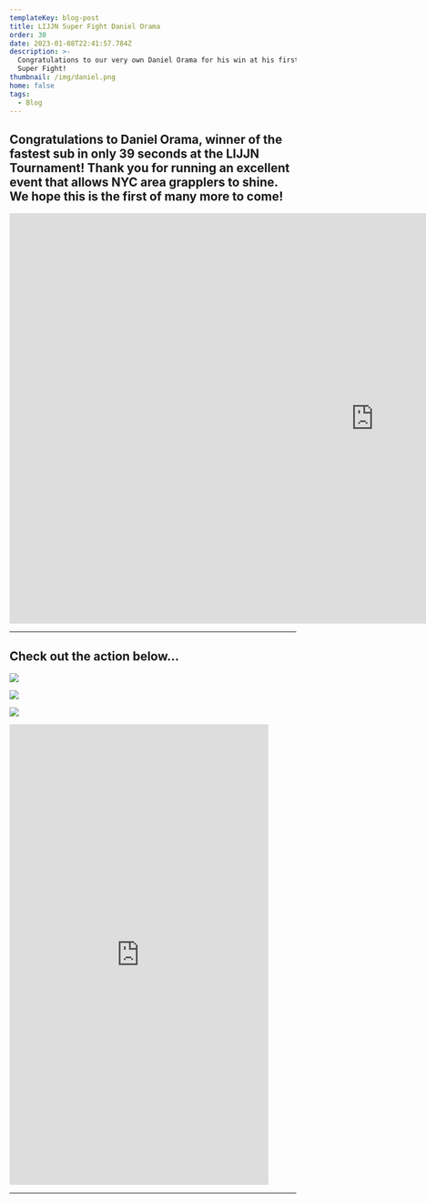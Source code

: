 ```yaml
---
templateKey: blog-post
title: LIJJN Super Fight Daniel Orama
order: 30
date: 2023-01-08T22:41:57.784Z
description: >-
  Congratulations to our very own Daniel Orama for his win at his first ever
  Super Fight! 
thumbnail: /img/daniel.png
home: false
tags:
  - Blog
---
```

## **Congratulations to Daniel Orama, winner of the fastest sub in only 39 seconds at the LIJJN Tournament! Thank you for running an excellent event that allows NYC area grapplers to shine. We hope this is the first of many more to come!**

<iframe width="1280" height="721" src="https://www.youtube.com/embed/FyKRnVYz3W0" title="Daniel Orama - LIJJN Super Fight" frameborder="0" allow="accelerometer; autoplay; clipboard-write; encrypted-media; gyroscope; picture-in-picture; web-share" allowfullscreen></iframe>

- - -

## Check out the action below...

![](/img/img_20230117_190912_953.jpg)

![](/img/img_20230117_190908_809.jpg)

![](/img/img_20230117_190906_139.jpg)

<iframe width="455" height="809" src="https://www.youtube.com/embed/AvUcK5q0Xj8" title="Daniel Orama Super Fight Submission - AT JIU-JITSU NYC" frameborder="0" allow="accelerometer; autoplay; clipboard-write; encrypted-media; gyroscope; picture-in-picture; web-share" allowfullscreen></iframe>

- - -
